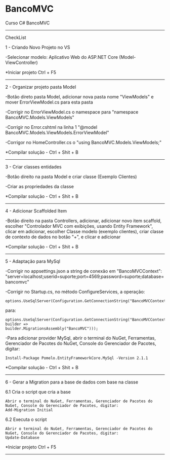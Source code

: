 # BancoMVC
Curso C# BancoMVC 

***

CheckList

1 - Criando Novo Projeto no VS

-Selecionar modelo: Aplicativo Web do ASP.NET Core (Model-ViewController)

*Iniciar projeto Ctrl + F5
***

2 -  Organizar projeto pasta Model

-Botão direto pasta Model, adicionar nova pasta nome "ViewModels" e mover ErrorViewModel.cs para esta pasta

-Corrigir no ErrorViewModel.cs o namespace para "namespace BancoMVC.Models.ViewModels"

-Corrigir no Error.cshtml na linha 1 "@model BancoMVC.Models.ViewModels.ErrorViewModel"

-Corrigor no HomeController.cs o "using BancoMVC.Models.ViewModels;"

*Compilar solução - Ctrl + Shit + B 
***

3 - Criar classes entidades

-Botão direito na pasta Model e criar classe (Exemplo Clientes)

-Criar as propriedades da classe

*Compilar solução - Ctrl + Shit + B

*** 

4 - Adicionar Scaffolded Item

-Botão direito na pasta Controllers, adicionar, adicionar novo item scaffold,
escolher "Controlador MVC com exibições, usando Entity Framework", clicar em adicionar,
escolher Classe modelo (exemplo clientes),
criar classe de contexto de dados no botão "+", e clicar e adicionar

*Compilar solução - Ctrl + Shit + B 
***

5 - Adaptação para MySql 

-Corrigir no appsettings.json a string de conexão em "BancoMVCContext": "server=localhost;userid=suporte;port=4569;password=suporte;database=bancomvc"

-Corrigir no Startup.cs, no método ConfigureServices, a operação: 

	options.UseSqlServer(Configuration.GetConnectionString("BancoMVCContext")));

para:

	options.UseSqlServer(Configuration.GetConnectionString("BancoMVCContext"), builder =>
	builder.MigrationsAssembly("BancoMVC")));	
-Para adicionar provider MySql, abrir o terminal do NuGet, Ferramentas, Gerenciador de Pacotes do NuGet, Console do Gerenciador de Pacotes, digitar:  

	Install-Package Pomelo.EntityFrameworkCore.MySql -Version 2.1.1

*Compilar solução - Ctrl + Shit + B 
***

6 - Gerar a Migration para a base de dados com base na classe

6.1 Cria o script que cria a base

	Abrir o terminal do NuGet, Ferramentas, Gerenciador de Pacotes do NuGet, Console do Gerenciador de Pacotes, digitar:    
	Add-Migration Initial

6.2 Executa o script

	Abrir o terminal do NuGet, Ferramentas, Gerenciador de Pacotes do NuGet, Console do Gerenciador de Pacotes, digitar:
	Update-Database
    
*Iniciar projeto Ctrl + F5
***
